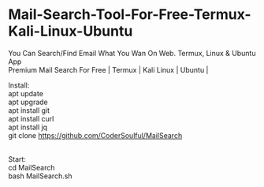 # Mail-Search-Tool-For-Free-Termux-Kali-Linux-Ubuntu
You Can Search/Find Email What You Wan On Web. Termux, Linux &amp; Ubuntu App<br>
Premium Mail Search For Free | Termux | Kali Linux | Ubuntu |<br>

Install:<br>
apt update<br>
apt upgrade<br>
apt install git<br>
apt install curl<br>
apt install jq<br>
git clone https://github.com/CoderSoulful/MailSearch<br><br>

Start:<br>
cd MailSearch<br>
bash MailSearch.sh<br>
